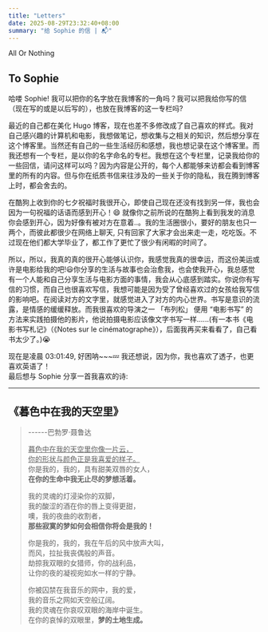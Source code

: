 ```yaml
---
title: "Letters"
date: 2025-08-29T23:32:40+08:00
summary: "给 Sophie 的信 | 📬"
---
```


<!-- require APlayer -->
<link rel="stylesheet" href="/renderjs/aplayer/dist/APlayer.min.css">
<script src="/renderjs/aplayer/dist/APlayer.min.js"></script>
<!-- require MetingJS -->
<script src="/renderjs/meting/dist/Meting.min.js"></script>


<p class="fonts-delphiaVillagefont"> All Or Nothing </p>

<meting-js
    name="Lava (From _Lava_) "
    artist="Kuana Torres Kahele_Napua Greig_James Ford Murphy"
    url="/voice/kugou/sophieSong/Lava (From _Lava_) - Kuana Torres Kahele_Napua Greig_James Ford Murphy/Lava (From 'Lava').mp3 "
    cover="/voice/kugou/sophieSong/Lava (From _Lava_) - Kuana Torres Kahele_Napua Greig_James Ford Murphy/Lava (From 'Lava')_封面.jpg"
    lrc="/voice/kugou/sophieSong/Lava (From _Lava_) - Kuana Torres Kahele_Napua Greig_James Ford Murphy/Lava (From 'Lava')_合并歌词.lrc" 
    autoplay="false"
    loop="false"
    mutex="true">
</meting-js>

## To Sophie

<p class="fonts-letter-zh"> 哈喽 Sophie! 我可以把你的名字放在我博客的一角吗？我可以把我给你写的信（现在写的或是以后写的），也放在我博客的这一专栏吗? </p>
<p class="fonts-letter-zh"> 最近的自己都在美化 Hugo 博客，现在也差不多修改成了自己喜欢的样式。我对自己感兴趣的计算机和电影，我想做笔记，想收集与之相关的知识，然后想分享在这个博客里。当然还有自己的一些生活经历和感想，我也想记录在这个博客里。而我还想有一个专栏，是以你的名字命名的专栏。我想在这个专栏里，记录我给你的一些回信，请问这样可以吗？因为内容是公开的，每个人都能够来访都会看到博客里的所有的内容。但与你在纸质书信来往涉及的一些关于你的隐私，我在腾到博客上时，都会舍去的。  </p>
<p class="fonts-letter-zh"> 在酷狗上收到你的七夕祝福时我很开心，即使自己现在还没有找到另一伴，我也会因为一句祝福的话语而感到开心！😄 就像你之前所说的在酷狗上看到我发的消息你会感到开心，因为好像有被对方在意着..。我的生活圈很小，要好的朋友也只一两个，而彼此都很少在网络上聊天, 只有回家了大家才会出来走一走，吃吃饭。不过现在他们都大学毕业了，都工作了更忙了很少有闲暇的时间了。 </p>
<p class="fonts-letter-zh"> 所以，所以，我真的真的很开心能够认识你，我感觉我真的很幸运，而这份美运或许是电影给我的吧!😃你分享的生活与故事也会治愈我，也会使我开心，我总感觉有一个人能和自己分享生活与电影方面的事情，我会从心底感到踏实。你说你有写信的习惯，而自己也很喜欢写信，我想可能是因为受了曾经喜欢过的女孩给我写信的影响吧。在阅读对方的文字里，就感觉进入了对方的内心世界。书写是意识的流露，是情感的缓缓释放。而我很喜欢的导演之一 「布列松」 便用 “电影书写” 的方法来实践拍摄他的影片，他说拍摄电影应该像文字书写一样......(有一本书《电影书写札记》（《Notes sur le cinématographe》），后面我再买来看看了，自己看书太少了。)😭</p>
<p class="fonts-letter-zh"> 现在是凌晨 03:01:49, 好困呐~~~💤 我还想说，因为你，我也喜欢了透子，也更喜欢英语了！<br> 最后想与 Sophie 分享一首我喜欢的诗:  </p>

---

## 《暮色中在我的天空里》

>    \-\-\-\-\-\-巴勃罗·聂鲁达
>
> <u>暮色中在我的天空里你像一片云，</u>    
> <u>你的形状与颜色正是我喜爱的样子。 </u>  
> 你是我的，我的，具有甜美双唇的女人，  
> **在你的生命中我无止尽的梦想活着。**  
> 
> 我的灵魂的灯浸染你的双脚，    
> 我的酸涩的酒在你的唇上变得更甜，  
> 噢，我的夜曲的收割者，    
> **那些寂寞的梦如何会相信你将会是我的！**  
> 
> 你是我的，我的，我在午后的风中放声大叫，  
> 而风，拉扯我丧偶般的声音。    
> 劫掠我双眼的女猎师，你的战利品，  
> 让你的夜的凝视宛如水一样的宁静。  
> 
> 你被囚禁在我音乐的网中，我的爱，  
> 我的音乐之网如天空般辽阔。    
> 我的灵魂在你哀叹双眼的海岸中诞生。    
> 在你的哀悼的双眼里，**梦的土地生成。**    


